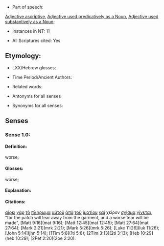 * Part of speech: 

[Adjective ascriptive](http://ugg.readthedocs.io/en/latest/adjective_ascriptive.html), 
[Adjective used predicatively as a Noun](http://ugg.readthedocs.io/en/latest/noun_predicate_adj.html), 
[Adjective used substantively as a Noun](http://ugg.readthedocs.io/en/latest/noun_substantive_adj.html); 

* Instances in ΝΤ: 11

* All Scriptures cited: Yes

## Etymology: 

* LXX/Hebrew glosses: 

* Time Period/Ancient Authors: 

* Related words: 

* Antonyms for all senses

* Synonyms for all senses: 

## Senses 

### Sense 1.0: 

#### Definition: 

worse;

#### Glosses: 

worse; 

#### Explanation: 

#### Citations: 

[αἴρει](../G01420/01.md) [γὰρ](../G10630/01.md) [τὸ](../G35880/01.md) [πλήρωμα](../G41380/01.md) [αὐτοῦ](../G08460/01.md) [ἀπὸ](../G05750/01.md) [τοῦ](../G35880/01.md) [ἱματίου](../G24400/01.md) [καὶ](../G25320/01.md) χεῖρον [σχίσμα](../G49780/01.md) [γίνεται](../G10960/01.md), "for the patch will tear away from the garment, and a worse tear will be made", [Matt 9:16](mat 9:16); [Matt 12:45](mat 12:45); [Matt 27:64](mat 27:64); [Mark 2:21](mrk 2:21); [Mark 5:26](mrk 5:26); [Luke 11:26](luk 11:26); [John 5:14](jhn 5:14); [1Tim 5:8](1ti 5:8); [2Tim 3:13](2ti 3:13); [Heb 10:29](heb 10:29); [2Pet 2:20](2pe 2:20).  

